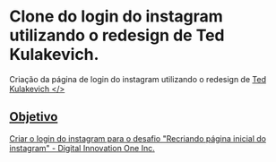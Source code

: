 # Clone do login do instagram utilizando o redesign de Ted Kulakevich.

Criação da página de login do instagram utilizando o redesign de <a href="https://www.figma.com/file/5L9B84IYm0Qt2EMYpTgLiw/Instagram-Login-Redesign-(Community)?node-id=14%3A14"> Ted Kulakevich </>

## Objetivo
Criar o login do instagram para o desafio "Recriando página inicial do instagram" - Digital Innovation One Inc.
